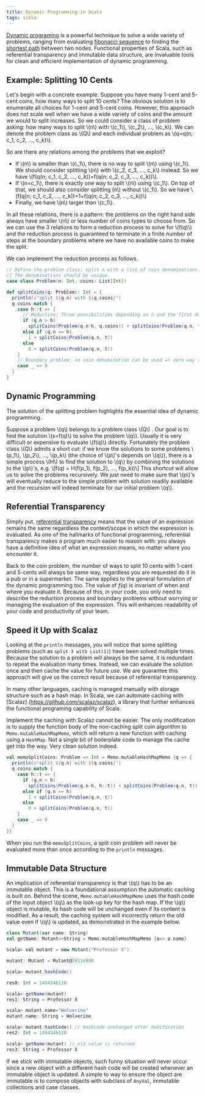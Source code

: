 ```yaml
---
title: Dynamic Programming in Scala
tags: scala
---
```

[Dynamic programing](https://en.wikipedia.org/wiki/Dynamic_programming) is a powerful technique to solve a wide variety of problems, ranging from evaluating [fibonacci sequence](https://en.wikipedia.org/wiki/Fibonacci_number) to finding the [shortest path](https://en.wikipedia.org/wiki/Bellman%E2%80%93Ford_algorithm) between two nodes. Functional properties of Scala, such as referential transparency and immutable data structure, are invaluable tools for clean and efficient implementation of dynamic programming.

<!-- more -->

## Example: Splitting 10 Cents
Let's begin with a concrete example. Suppose you have many 1-cent and 5-cent coins, how many ways to split 10 cents? The obvious solution is to enumerate all choices for 1-cent and 5-cent coins. However, this approach does not scale well when we have a wide variety of coins and the amount we would to split increases. So we could consider a class of problem asking: how many ways to split \\(n\\) with \\(c_1\\), \\(c_2\\), ...,  \\(c_k\\). We can denote the problem class as \\(Q\\) and each individual problem as \\(q=q(n; c_1, c_2, ..., c_k)\\).

So are  there any relations among the problems that we exploit? 

* If \\(n\\) is smaller than \\(c_1\\), there is no way to split \\(n\\) using \\(c_1\\). We should consider splitting \\(n\\) with \\(c_2, c_3, ..., c_k\\) instead. So we have \\(f(q(n; c_1, c_2, ..., c_k))=f(q(n; c_2, c_3, ..., c_k))\\).
* If \\(n=c_1\\), there is exactly one way to split \\(n\\) using \\(c_1\\). On top of that, we should also consider splitting (n\\) without \\(c_1\\). So we have \\(f(q(n; c_1, c_2, ..., c_k))=1+f(q(n; c_2, c_3, ..., c_k))\\)
* Finally, we have \\(n\\) larger than \\(c_1\\). 

In all these relations, there is a pattern: the problems on the right hand side always have smaller \\(n\\) or less number of coins types to choose from. So we can use the 3 relations to form a reduction process to solve for \\(f(q)\\) and the reduction process is guaranteed to terminate in a finite number of steps at the boundary problems where we have no available coins to make the split. 

We can implement the reduction process as follows. 

``` scala
// Define the problem class: split n with a list of coin denominations
// The denominations should be unique.
case class Problem(n: Int, coins: List[Int])

def splitCoins(q: Problem): Int = {
  println(s"split ${q.n} with ${q.coins}")
  q.coins match {
    case h::t => {
      // Reduction: Three possibilities depending on n and the first denomination
      if (q.n > h)
        splitCoins(Problem(q.n-h, q.coins)) + splitCoins(Problem(q.n, t))
      else if (q.n == h)
        1 + splitCoins(Problem(q.n, t))
      else
        0 + splitCoins(Problem(q.n, t))
    }
    // Boundary problem: no coin denomination can be used => zero way to split n
    case _ => 0
  }
}
```


## Dynamic Programming
The solution of the splitting problem highlights the essential idea of dynamic programming. 

Suppose a problem \\(q\\)  belongs to a problem class \\(Q\\) . Our goal is to find the solution \\(s=f(q)\\) to solve the problem \\(q\\). Usually it is very difficult or expensive to evaluate \\(f(q)\\) directly. Fortunately the problem class \\(Q\\) admits a short cut: if we know the solutions to some problems \\(p_1\\), \\(p_2\\), ...,  \\(p_k\\) (the choice of \\(p\\)'s depends on \\(q\\)), there is a simple process \\(H\\) to find the solution to \\(q\\) by combining the solutions to the \\(p\\)'s, e.g.
\\[f(q) = H(f(p_1), f(p_2), ..., f(p_k))\\]
This shortcut will allow us to solve the problems recursively. We just need to make sure that \\(p\\)'s will eventually reduce to the simple problem with solution readily available and the recursion will indeed terminate for our initial problem \\(q\\).

## Referential Transparency
Simply put, [referential transparency](https://en.wikipedia.org/wiki/Referential_transparency_(computer_science)) means that the value of an expression remains the same regardless the context/scope in which the expression is evaluated. As one of the hallmarks of functional programming, referential transparency makes a program much easier to reason with: you always have a definitive idea of what an expression means, no matter where you encounter it.

Back to the coin problem, the number of ways to split 10 cents with 1-cent and 5-cents will always be same way, regardless you are requested do it in a pub or in a supermarket. The same applies to the general formulation of the dynamic programming too. The value of $f(q)$ is invariant of when and where you evaluate it. Because of this, in your code, you only need to describe the reduction process and boundary problems without worrying or managing the evaluation of the expression. This will enhances readability of your code and productivity of your team.

## Speed it Up with Scalaz
Looking at the `println` messages, you will notice that some splitting problems (such as `split 3 with List(1)`) have been solved multiple times. Because the solution to a problem will always be the same, it is redundant to repeat the evaluation many times. Instead, we can evaluate the solution once and then cache the value for future use. We are guarantee this approach will give us the correct result because of referential transparency.

In many other languages, caching is managed manually with storage structure such as a hash map. In Scala, we can automate caching with [Scalaz] (https://github.com/scalaz/scalaz), a library that further enhances the functional programing capability of Scala.

Implement the caching with Scalaz cannot be easier. The only modification is to supply the function body of the non-caching split coin algorithm to `Memo.mutableHashMapMemo`, which will return a new function with caching using a `HashMap`. Not a single bit of boilerplate code to manage the cache get into the way. Very clean solution indeed.

``` scala
val memoSplitCoins: Problem => Int = Memo.mutableHashMapMemo {q => {
  println(s"split ${q.n} with ${q.coins}")
  q.coins match {
    case h::t => {
      if (q.n > h)
        splitCoins(Problem(q.n-h, h::t)) + splitCoins(Problem(q.n, t))
      else if (q.n == h)
        1 + splitCoins(Problem(q.n, t))
      else
        0 + splitCoins(Problem(q.n, t))
    }
    case _ => 0
  }
}}
```
When you run the `memoSplitCoins`,  a split coin problem will never be evaluated more than once according to the `println` messages.

## Immutable Data Structure
An implication of referential transparency is that \\(q\\) has to be an immutable object. This is a foundational assumption the automatic caching is built on. Behind the scene, `Memo.mutableHashMapMemo` uses the hash code of the input object \\(q\\) as the look-up key for the hash map. If the \\(q\\)  object is mutable, its hash code will be unchanged even if its content is modified. As a result, the caching system will incorrectly return the old value even if \\(q\\) is updated, as demonstrated in the example below.

``` scala
class Mutant(var name: String)
val getName: Mutant=>String = Memo.mutableHashMapMemo {a=> a.name}

scala> val mutant = new Mutant("Professor X")

mutant: Mutant = Mutant@5911e990

scala> mutant.hashCode()

res0: Int = 1494346128

scala> getName(mutant)
res1: String = Professor X

scala> mutant.name="Wolverine"
mutant.name: String = Wolverine

scala> mutant.hashCode() // Hashcode unchanged after modification
res2: Int = 1494346128

scala> getName(mutant) // old value is returned
res3: String = Professor X
```

If we stick with immutable objects, such funny situation will never occur since a new object with a different hash code will be created whenever an immutable object is updated. A simple to way to ensure the object are immutable is to compose objects with subclass of `AnyVal`, immutable collections and case classes.
